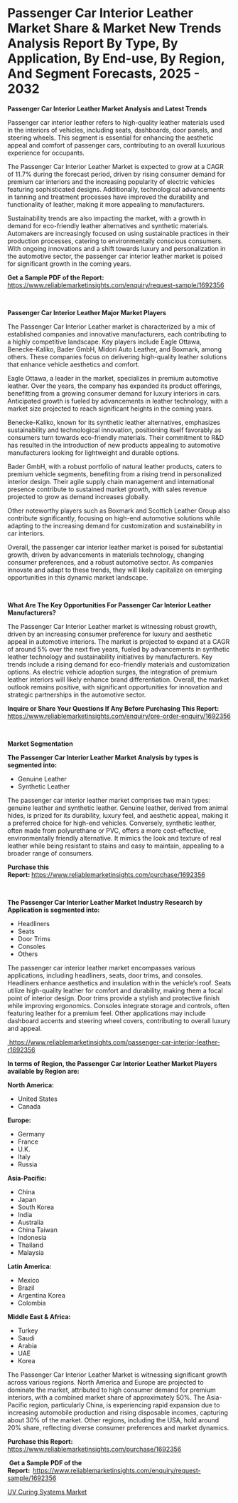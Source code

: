 <p><h1>Passenger Car Interior Leather Market Share & Market New Trends Analysis Report By Type, By Application, By End-use, By Region, And Segment Forecasts, 2025 - 2032</h1></p><p><strong>Passenger Car Interior Leather Market Analysis and Latest Trends</strong></p>
<p><p>Passenger car interior leather refers to high-quality leather materials used in the interiors of vehicles, including seats, dashboards, door panels, and steering wheels. This segment is essential for enhancing the aesthetic appeal and comfort of passenger cars, contributing to an overall luxurious experience for occupants.</p><p>The Passenger Car Interior Leather Market is expected to grow at a CAGR of 11.7% during the forecast period, driven by rising consumer demand for premium car interiors and the increasing popularity of electric vehicles featuring sophisticated designs. Additionally, technological advancements in tanning and treatment processes have improved the durability and functionality of leather, making it more appealing to manufacturers. </p><p>Sustainability trends are also impacting the market, with a growth in demand for eco-friendly leather alternatives and synthetic materials. Automakers are increasingly focused on using sustainable practices in their production processes, catering to environmentally conscious consumers. With ongoing innovations and a shift towards luxury and personalization in the automotive sector, the passenger car interior leather market is poised for significant growth in the coming years.</p></p>
<p><strong>Get a Sample PDF of the Report:&nbsp;</strong> <a href="https://www.reliablemarketinsights.com/enquiry/request-sample/1692356?utm_campaign=3038&utm_medium=2&utm_source=Github&utm_content=ia&utm_term=27032025&utm_id=passenger-car-interior-leather">https://www.reliablemarketinsights.com/enquiry/request-sample/1692356</a></p>
<p>&nbsp;</p>
<p><strong>Passenger Car Interior Leather Major Market Players</strong></p>
<p><p>The Passenger Car Interior Leather market is characterized by a mix of established companies and innovative manufacturers, each contributing to a highly competitive landscape. Key players include Eagle Ottawa, Benecke-Kaliko, Bader GmbH, Midori Auto Leather, and Boxmark, among others. These companies focus on delivering high-quality leather solutions that enhance vehicle aesthetics and comfort.</p><p>Eagle Ottawa, a leader in the market, specializes in premium automotive leather. Over the years, the company has expanded its product offerings, benefitting from a growing consumer demand for luxury interiors in cars. Anticipated growth is fueled by advancements in leather technology, with a market size projected to reach significant heights in the coming years.</p><p>Benecke-Kaliko, known for its synthetic leather alternatives, emphasizes sustainability and technological innovation, positioning itself favorably as consumers turn towards eco-friendly materials. Their commitment to R&D has resulted in the introduction of new products appealing to automotive manufacturers looking for lightweight and durable options.</p><p>Bader GmbH, with a robust portfolio of natural leather products, caters to premium vehicle segments, benefiting from a rising trend in personalized interior design. Their agile supply chain management and international presence contribute to sustained market growth, with sales revenue projected to grow as demand increases globally.</p><p>Other noteworthy players such as Boxmark and Scottich Leather Group also contribute significantly, focusing on high-end automotive solutions while adapting to the increasing demand for customization and sustainability in car interiors.</p><p>Overall, the passenger car interior leather market is poised for substantial growth, driven by advancements in materials technology, changing consumer preferences, and a robust automotive sector. As companies innovate and adapt to these trends, they will likely capitalize on emerging opportunities in this dynamic market landscape.</p></p>
<p>&nbsp;</p>
<p><strong>What Are The Key Opportunities For Passenger Car Interior Leather Manufacturers?</strong></p>
<p><p>The Passenger Car Interior Leather market is witnessing robust growth, driven by an increasing consumer preference for luxury and aesthetic appeal in automotive interiors. The market is projected to expand at a CAGR of around 5% over the next five years, fueled by advancements in synthetic leather technology and sustainability initiatives by manufacturers. Key trends include a rising demand for eco-friendly materials and customization options. As electric vehicle adoption surges, the integration of premium leather interiors will likely enhance brand differentiation. Overall, the market outlook remains positive, with significant opportunities for innovation and strategic partnerships in the automotive sector.</p></p>
<p><strong>Inquire or Share Your Questions If Any Before Purchasing This Report:</strong> <a href="https://www.reliablemarketinsights.com/enquiry/pre-order-enquiry/1692356?utm_campaign=3038&utm_medium=2&utm_source=Github&utm_content=ia&utm_term=27032025&utm_id=passenger-car-interior-leather">https://www.reliablemarketinsights.com/enquiry/pre-order-enquiry/1692356</a></p>
<p>&nbsp;</p>
<p><strong>Market Segmentation</strong></p>
<p><strong>The Passenger Car Interior Leather Market Analysis by types is segmented into:</strong></p>
<p><ul><li>Genuine Leather</li><li>Synthetic Leather</li></ul></p>
<p><p>The passenger car interior leather market comprises two main types: genuine leather and synthetic leather. Genuine leather, derived from animal hides, is prized for its durability, luxury feel, and aesthetic appeal, making it a preferred choice for high-end vehicles. Conversely, synthetic leather, often made from polyurethane or PVC, offers a more cost-effective, environmentally friendly alternative. It mimics the look and texture of real leather while being resistant to stains and easy to maintain, appealing to a broader range of consumers.</p></p>
<p><strong>Purchase this Report:&nbsp;</strong><a href="https://www.reliablemarketinsights.com/purchase/1692356?utm_campaign=3038&utm_medium=2&utm_source=Github&utm_content=ia&utm_term=27032025&utm_id=passenger-car-interior-leather">https://www.reliablemarketinsights.com/purchase/1692356</a></p>
<p>&nbsp;</p>
<p><strong>The Passenger Car Interior Leather Market Industry Research by Application is segmented into:</strong></p>
<p><ul><li>Headliners</li><li>Seats</li><li>Door Trims</li><li>Consoles</li><li>Others</li></ul></p>
<p><p>The passenger car interior leather market encompasses various applications, including headliners, seats, door trims, and consoles. Headliners enhance aesthetics and insulation within the vehicle’s roof. Seats utilize high-quality leather for comfort and durability, making them a focal point of interior design. Door trims provide a stylish and protective finish while improving ergonomics. Consoles integrate storage and controls, often featuring leather for a premium feel. Other applications may include dashboard accents and steering wheel covers, contributing to overall luxury and appeal.</p></p>
<p><a href="https://www.reliablemarketinsights.com/passenger-car-interior-leather-r1692356?utm_campaign=3038&utm_medium=2&utm_source=Github&utm_content=ia&utm_term=27032025&utm_id=passenger-car-interior-leather">&nbsp;https://www.reliablemarketinsights.com/passenger-car-interior-leather-r1692356</a></p>
<p><strong>In terms of Region, the Passenger Car Interior Leather Market Players available by Region are:</strong></p>
<p>
    <p> <strong> North America: </strong>
        <ul>
            <li>United States</li>
            <li>Canada</li>
        </ul>
        </p> 
    <p> <strong> Europe: </strong>
        <ul>
            <li>Germany</li>
            <li>France</li>
            <li>U.K.</li>
            <li>Italy</li>
            <li>Russia</li>
        </ul>
        </p> 
    <p> <strong> Asia-Pacific: </strong>
        <ul>
            <li>China</li>
            <li>Japan</li>
            <li>South Korea</li>
            <li>India</li>
            <li>Australia</li>
            <li>China Taiwan</li>
            <li>Indonesia</li>
            <li>Thailand</li>
            <li>Malaysia</li>
        </ul>
        </p> 
    <p> <strong> Latin America: </strong>
        <ul>
            <li>Mexico</li>
            <li>Brazil</li>
            <li>Argentina Korea</li>
            <li>Colombia</li>
        </ul>
        </p> 
    <p> <strong> Middle East & Africa: </strong>
        <ul>
            <li>Turkey</li>
            <li>Saudi</li>
            <li>Arabia</li>
            <li>UAE</li>
            <li>Korea</li>
        </ul>
    </p>
    </p>
<p><p>The Passenger Car Interior Leather Market is witnessing significant growth across various regions. North America and Europe are projected to dominate the market, attributed to high consumer demand for premium interiors, with a combined market share of approximately 50%. The Asia-Pacific region, particularly China, is experiencing rapid expansion due to increasing automobile production and rising disposable incomes, capturing about 30% of the market. Other regions, including the USA, hold around 20% share, reflecting diverse consumer preferences and market dynamics.</p></p>
<p><strong>Purchase this Report: </strong><a href="https://www.reliablemarketinsights.com/purchase/1692356?utm_campaign=3038&utm_medium=2&utm_source=Github&utm_content=ia&utm_term=27032025&utm_id=passenger-car-interior-leather">https://www.reliablemarketinsights.com/purchase/1692356</a></p>
<p>&nbsp;<strong>Get a Sample PDF of the Report:&nbsp;&nbsp;</strong><a href="https://www.reliablemarketinsights.com/enquiry/request-sample/1692356?utm_campaign=3038&utm_medium=2&utm_source=Github&utm_content=ia&utm_term=27032025&utm_id=passenger-car-interior-leather">https://www.reliablemarketinsights.com/enquiry/request-sample/1692356</a></p>
<p><strong></strong></p>
<p><p><a href="https://github.com/rueffmuoloqw/Market-Research-Report-List-1/blob/main/uv-curing-systems-market.md?utm_campaign=3038&utm_medium=2&utm_source=Github&utm_content=ia&utm_term=27032025&utm_id=passenger-car-interior-leather">UV Curing Systems Market</a></p></p>